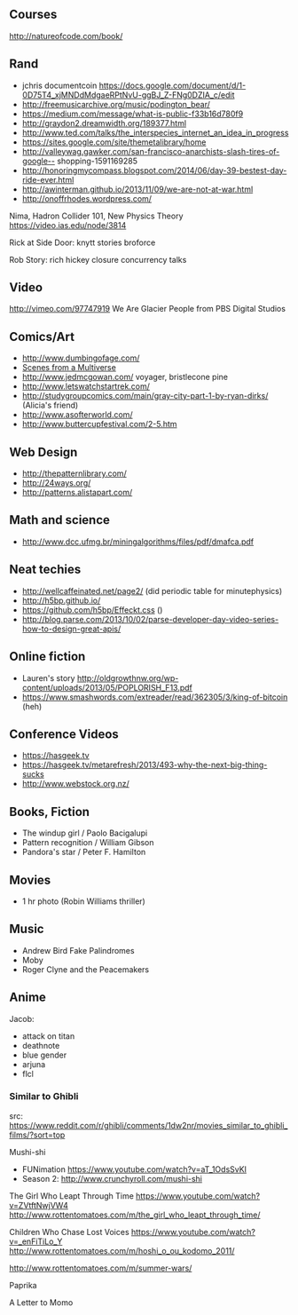 ## Courses

http://natureofcode.com/book/

## Rand

- jchris documentcoin https://docs.google.com/document/d/1-0D75T4_xjMNDdMdgaeRPtNvU-ggBJ_Z-FNg0DZIA_c/edit
- http://freemusicarchive.org/music/podington_bear/
- https://medium.com/message/what-is-public-f33b16d780f9
- http://graydon2.dreamwidth.org/189377.html
- http://www.ted.com/talks/the_interspecies_internet_an_idea_in_progress
- https://sites.google.com/site/themetalibrary/home
- http://valleywag.gawker.com/san-francisco-anarchists-slash-tires-of-google-- shopping-1591169285
- http://honoringmycompass.blogspot.com/2014/06/day-39-bestest-day-ride-ever.html
- http://awinterman.github.io/2013/11/09/we-are-not-at-war.html
- http://onoffrhodes.wordpress.com/

Nima, Hadron Collider 101, New Physics Theory https://video.ias.edu/node/3814

Rick at Side Door:
  knytt stories
  broforce

Rob Story: rich hickey closure concurrency talks

## Video

http://vimeo.com/97747919
We Are Glacier People
from PBS Digital Studios 

## Comics/Art

 - http://www.dumbingofage.com/
 - [Scenes from a Multiverse](http://amultiverse.com/)
 - http://www.jedmcgowan.com/ voyager, bristlecone pine
 - http://www.letswatchstartrek.com/
 - http://studygroupcomics.com/main/gray-city-part-1-by-ryan-dirks/ (Alicia's friend)
 - http://www.asofterworld.com/
 - http://www.buttercupfestival.com/2-5.htm

## Web Design

 - http://thepatternlibrary.com/
 - http://24ways.org/
 - http://patterns.alistapart.com/
 
## Math and science

 - http://www.dcc.ufmg.br/miningalgorithms/files/pdf/dmafca.pdf

## Neat techies

 - http://wellcaffeinated.net/page2/ (did periodic table for minutephysics)
 - http://h5bp.github.io/
 - https://github.com/h5bp/Effeckt.css ()
 - http://blog.parse.com/2013/10/02/parse-developer-day-video-series-how-to-design-great-apis/

## Online fiction

 - Lauren's story http://oldgrowthnw.org/wp-content/uploads/2013/05/POPLORISH_F13.pdf
 - https://www.smashwords.com/extreader/read/362305/3/king-of-bitcoin (heh)

## Conference Videos

 - https://hasgeek.tv
 - https://hasgeek.tv/metarefresh/2013/493-why-the-next-big-thing-sucks
 - http://www.webstock.org.nz/

## Books, Fiction

- The windup girl / Paolo Bacigalupi
- Pattern recognition / William Gibson
- Pandora's star / Peter F. Hamilton

## Movies

- 1 hr photo (Robin Williams thriller)

## Music

- Andrew Bird Fake Palindromes
- Moby
- Roger Clyne and the Peacemakers

## Anime

Jacob:

 - attack on titan
 - deathnote
 - blue gender
 - arjuna
 - flcl

### Similar to Ghibli

src: https://www.reddit.com/r/ghibli/comments/1dw2nr/movies_similar_to_ghibli_films/?sort=top

Mushi-shi

- FUNimation https://www.youtube.com/watch?v=aT_1OdsSvKI
- Season 2: http://www.crunchyroll.com/mushi-shi

The Girl Who Leapt Through Time https://www.youtube.com/watch?v=ZVtftNwjVW4 http://www.rottentomatoes.com/m/the_girl_who_leapt_through_time/

Children Who Chase Lost Voices https://www.youtube.com/watch?v=_enFiTiLo_Y http://www.rottentomatoes.com/m/hoshi_o_ou_kodomo_2011/

http://www.rottentomatoes.com/m/summer-wars/

Paprika

A Letter to Momo	

